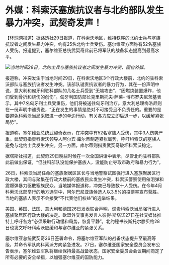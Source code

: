 # 外媒：科索沃塞族抗议者与北约部队发生暴力冲突，武契奇发声！

【环球网报道】据路透社29日报道，在科索沃地区，维持秩序的北约士兵与塞族抗议者之间发生暴力冲突，约有25名北约士兵受伤。塞尔维亚方面称有52名塞族人受伤。报道提到，塞尔维亚总统武契奇此前已将军队的战备状态提高到最高水平。

![](https://inews.gtimg.com/om_bt/OGXJAmwLzGiEHvSKuIaNykeJzm4TEjcx1c99uQfzZ0Xe8AA/1000)_当地时间29日，北约士兵与塞族抗议者之间发生暴力冲突，图自外媒。_

报道称，冲突发生于当地时间29日，在科索沃地区3个行政大楼前，北约的驻科索沃部队与塞族抗议者发生冲突。该部队谴责抗议者的暴力行为，其在一份声明中说，意大利和匈牙利驻科部队的几名士兵受到“无端攻击”，“因燃烧装置爆炸，他们受到骨折和烧伤的创伤”。匈牙利国防部长克里斯托夫·萨莱-
博布罗夫尼茨基表示，其中7名匈牙利士兵受重伤，他们将被送往匈牙利治疗。意大利总理梅洛尼则在一份声明中谴责说，“正在发生的事情是绝对不可接受且不负责任的。重要的是要避免科索沃当局采取进一步的单边行动，有关各方应立即后退一步，以缓解紧张局势”。

报道称，塞尔维亚总统武契奇表示，在冲突中有52名塞族人受伤，其中3人伤势严重。武契奇指责科索沃领导人阿尔宾·库尔蒂制造紧张局势，呼吁科索沃的塞族人避免与北约士兵发生冲突。另一方面，库尔蒂则指责武契奇破坏科索沃稳定。

据塔斯社报道，武契奇29日晚些时候在一次全国讲话中表示，尽管北约驻科部队此前做出保证，“但驻科部队没能保护塞族人，没能防止夺取市政府和暴力行为”。

26日，科索沃当局任命的塞族聚居区区长与当地警察试图强行进入塞族聚居区行政大楼，其间与聚集在行政大楼前的塞族民众发生冲突，科索沃警察使用催泪弹和震爆弹暴力驱散塞族民众。当地媒体报道称，冲突已导致数十人受伤。在今年4月科索沃北部举行的地方选举中，阿尔巴尼亚族候选人以3.5%的投票率宣布获胜。当地的塞族人表示不会接受“不代表他们权益”的选举结果。

美国、英国、法国、意大利和德国26日发表联合声明，谴责科索沃当局强行进入塞族聚居区行政大楼的决定。欧盟外交事务发言人彼得·斯塔诺27日在社交媒体推特上呼吁各方“必须采取行动缓和局势，恢复平静”。北约秘书长斯托尔滕贝格28日也发文呼吁科索沃应缓和与塞尔维亚的紧张关系。

塞尔维亚总统武契奇26日签署命令，将塞尔维亚军队的战备状态提升至最高等级，并命令军队向科索沃方向紧急进发。27日，塞尔维亚国家安全委员会发布公告表示，塞尔维亚军队将继续保持最高战备状态，国家安全委员会会议期间商定了所有必要的安全举措，以加强塞尔维亚的国防能力。

